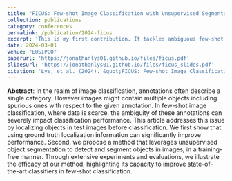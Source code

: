 ```yaml
---
title: "FICUS: Few-shot Image Classification with Unsupervised Segmentation"
collection: publications
category: conferences
permalink: /publication/2024-ficus
excerpt: 'This is my first contribution. It tackles ambiguous few-shot image classification problems.'
date: 2024-03-01
venue: "EUSIPCO"
paperurl: 'https://jonathanlys01.github.io/files/ficus.pdf'
slidesurl: 'https://jonathanlys01.github.io/files/ficus_slides.pdf'
citation: 'Lys, et al. (2024). &quot;FICUS: Few-shot Image Classification with Unsupervised Segmentation.&quot; In 2024 32nd European Signal Processing Conference <i>(EUSIPCO)</i>(pp. 1791-1795). IEEE.'
---
```


**Abstract**: In the realm of image classification, annotations often describe a single category. However images might contain multiple objects including spurious ones with respect to the given annotation. In few-shot image classification, where data is scarce, the ambiguity of these annotations can severely impact classification performance. This article addresses this issue by localizing objects in test images before classification. We first show that using ground truth localization information can significantly improve performance. Second, we propose a method that leverages unsupervised object segmentation to detect and segment objects in images, in a training-free manner. Through extensive experiments and evaluations, we illustrate the efficacy of our method, highlighting its capacity to improve state-of-the-art classifiers in few-shot classification. 